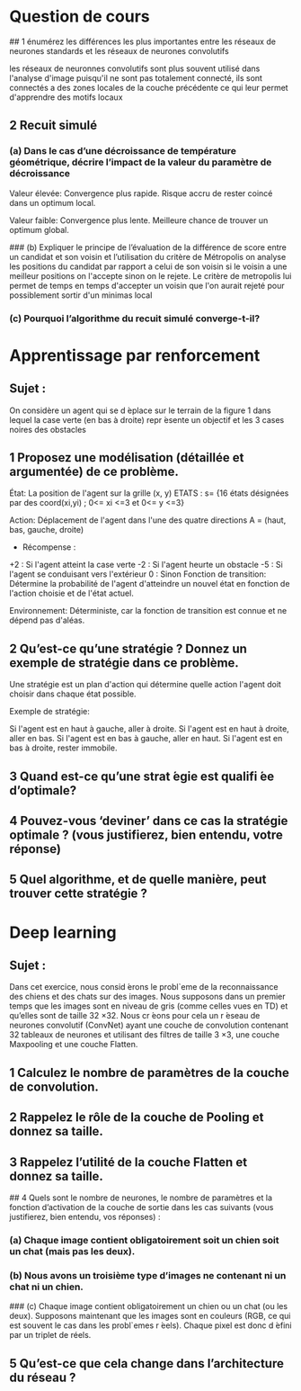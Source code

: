 # Question de cours
## 1 énumérez les différences les plus importantes entre les réseaux de neurones standards et les réseaux de neurones convolutifs

les réseaux de neuronnes convolutifs sont plus souvent utilisé dans l'analyse d'image puisqu'il ne sont pas totalement connecté, ils sont connectés a des zones locales de la couche précédente ce qui leur permet d'apprendre des  motifs locaux

## 2 Recuit simulé
### (a) Dans le cas d’une décroissance de température géométrique, décrire l’impact de la valeur du paramètre de décroissance 

Valeur élevée:
    Convergence plus rapide.
    Risque accru de rester coincé dans un optimum local.

Valeur faible:
    Convergence plus lente.
    Meilleure chance de trouver un optimum global.

### (b) Expliquer le principe de l’évaluation de la différence de score entre un candidat et son voisin et l’utilisation du critère de Métropolis
on analyse les positions du candidat par rapport a celui de son voisin si le voisin a une meilleur positions on l'accepte sinon on le rejete.
Le critère de metropolis lui permet de temps en temps d'accepter un voisin que l'on aurait rejeté pour possiblement sortir d'un minimas local

### (c) Pourquoi l’algorithme du recuit simulé converge-t-il?

# Apprentissage par renforcement

## Sujet :
On considère un agent qui se d ́eplace sur le terrain de la figure 1 dans lequel la case verte (en bas à droite) repr ́esente un objectif et les 3 cases noires des obstacles

## 1 Proposez une modélisation (détaillée et argumentée) de ce problème.

État: La position de l'agent sur la grille (x, y)
ETATS : s= {16 états désignées par des coord(xi,yi) ; 0<= xi <=3 et 0<= y <=3}

Action: Déplacement de l'agent dans l'une des quatre directions A = (haut, bas, gauche, droite) 


- Récompense :

+2 : Si l'agent atteint la case verte
-2 : Si l'agent heurte un obstacle 
-5 : Si l'agent se conduisant vers l'extérieur
0 : Sinon
Fonction de transition: Détermine la probabilité de l'agent d'atteindre un nouvel état en fonction de l'action choisie et de l'état actuel.

Environnement: Déterministe, car la fonction de transition est connue et ne dépend pas d'aléas.

## 2 Qu’est-ce qu’une stratégie ? Donnez un exemple de stratégie dans ce problème.
Une stratégie est un plan d'action qui détermine quelle action l'agent doit choisir dans chaque état possible.

Exemple de stratégie:

Si l'agent est en haut à gauche, aller à droite.
Si l'agent est en haut à droite, aller en bas.
Si l'agent est en bas à gauche, aller en haut.
Si l'agent est en bas à droite, rester immobile.

## 3 Quand est-ce qu’une strat ́egie est qualifi ́ee d’optimale?

## 4 Pouvez-vous ‘deviner’ dans ce cas la stratégie optimale ? (vous justifierez, bien entendu, votre réponse)

## 5 Quel algorithme, et de quelle manière, peut trouver cette stratégie ?

# Deep learning

## Sujet :
Dans cet exercice, nous consid ́erons le probl`eme de la reconnaissance des chiens et des chats sur des images. Nous supposons dans un premier temps que les images sont en niveau de gris (comme celles vues en TD) et qu’elles sont de taille 32 ×32. Nous cr ́eons pour cela un r ́eseau de neurones convolutif (ConvNet) ayant une couche de convolution contenant 32 tableaux de neurones et utilisant des filtres de taille 3 ×3, une couche Maxpooling et une couche Flatten.

## 1 Calculez le nombre de paramètres de la couche de convolution.

## 2 Rappelez le rôle de la couche de Pooling et donnez sa taille.

## 3 Rappelez l’utilité de la couche Flatten et donnez sa taille.

## 4 Quels sont le nombre de neurones, le nombre de paramètres et la fonction d’activation de la couche de sortie dans les cas suivants (vous justifierez, bien entendu, vos réponses) :

### (a) Chaque image contient obligatoirement soit un chien soit un chat (mais pas les deux).

### (b) Nous avons un troisième type d’images ne contenant ni un chat ni un chien.

### (c) Chaque image contient obligatoirement un chien ou un chat (ou les deux). Supposons maintenant que les images sont en couleurs (RGB, ce qui est souvent le cas dans les probl`emes r ́eels). Chaque pixel est donc d ́efini par un triplet de réels.

## 5 Qu’est-ce que cela change dans l’architecture du réseau ?

